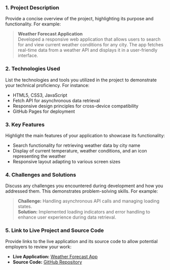 ### 1. **Project Description**

Provide a concise overview of the project, highlighting its purpose and functionality. For example:

> **Weather Forecast Application**  
> Developed a responsive web application that allows users to search for and view current weather conditions for any city. The app fetches real-time data from a weather API and displays it in a user-friendly interface.

### 2. **Technologies Used**

List the technologies and tools you utilized in the project to demonstrate your technical proficiency. For instance:

- HTML5, CSS3, JavaScript
- Fetch API for asynchronous data retrieval
- Responsive design principles for cross-device compatibility
- GitHub Pages for deployment

### 3. **Key Features**

Highlight the main features of your application to showcase its functionality:

- Search functionality for retrieving weather data by city name
- Display of current temperature, weather conditions, and an icon representing the weather
- Responsive layout adapting to various screen sizes

### 4. **Challenges and Solutions**

Discuss any challenges you encountered during development and how you addressed them. This demonstrates problem-solving skills. For example:

> **Challenge:** Handling asynchronous API calls and managing loading states.  
> **Solution:** Implemented loading indicators and error handling to enhance user experience during data retrieval.

### 5. **Link to Live Project and Source Code**

Provide links to the live application and its source code to allow potential employers to review your work:

- **Live Application:** [Weather Forecast App](https://hamedsamavati.github.io/weather-forecast/)
- **Source Code:** [GitHub Repository](https://github.com/hamedsamavati/weather-forecast)
